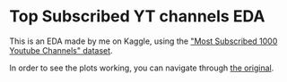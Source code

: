 # Top Subscribed YT channels EDA

This is an EDA made by me on Kaggle, using the ["Most Subscribed 1000 Youtube Channels" dataset](https://www.kaggle.com/datasets/themrityunjaypathak/most-subscribed-1000-youtube-channels).

In order to see the plots working, you can navigate through [the original](https://www.kaggle.com/code/agostinacapponi/top-subscribed-yt-channels-eda/notebook).
